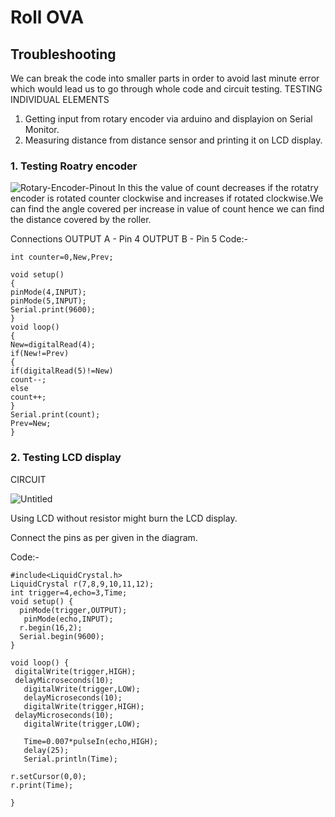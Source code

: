 # Roll OVA
## Troubleshooting
We can break the code into smaller parts in order to avoid last minute error which would lead us to go through whole code and circuit testing.
TESTING INDIVIDUAL ELEMENTS
1. Getting input from rotary encoder via arduino and displayion on Serial Monitor.
2. Measuring distance from distance sensor and printing it on LCD display.

### 1. Testing Roatry encoder

![Rotary-Encoder-Pinout](https://user-images.githubusercontent.com/82231782/121569977-032d8f80-ca3f-11eb-8840-8a98afeabba4.jpg)
In this the value of count decreases if the rotatry encoder is rotated counter clockwise and increases if rotated clockwise.We can find the angle covered per increase in value of count hence we can find the distance covered by the roller.

Connections
OUTPUT A - Pin 4
OUTPUT B - Pin 5
 Code:-
```
int counter=0,New,Prev;

void setup()
{
pinMode(4,INPUT);
pinMode(5,INPUT);
Serial.print(9600);
}
void loop()
{
New=digitalRead(4);
if(New!=Prev)
{
if(digitalRead(5)!=New)
count--;        
else
count++;
}
Serial.print(count);
Prev=New;
}
```
### 2. Testing LCD display

CIRCUIT

![Untitled](https://user-images.githubusercontent.com/82231782/121810666-5db52e80-cc7f-11eb-945a-d1f5ab60286e.png)

Using LCD without resistor might burn the LCD display.

Connect the pins as per given in the diagram.

Code:-

```
#include<LiquidCrystal.h>
LiquidCrystal r(7,8,9,10,11,12);
int trigger=4,echo=3,Time;
void setup() {
  pinMode(trigger,OUTPUT);
   pinMode(echo,INPUT);
  r.begin(16,2);
  Serial.begin(9600);
}

void loop() {
 digitalWrite(trigger,HIGH);
 delayMicroseconds(10);
   digitalWrite(trigger,LOW);
   delayMicroseconds(10);
   digitalWrite(trigger,HIGH);
 delayMicroseconds(10);
   digitalWrite(trigger,LOW);
   
   Time=0.007*pulseIn(echo,HIGH);
   delay(25);
   Serial.println(Time);
  
r.setCursor(0,0);
r.print(Time);
 
}
```

